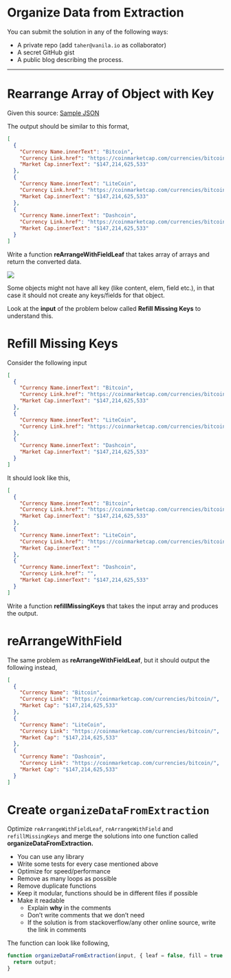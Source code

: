 # Organize Data from Extraction

You can submit the solution in any of the following ways:

- A private repo (add `taher@vanila.io` as collaborator)
- A secret GitHub gist
- A public blog describing the process.

---

# Rearrange Array of Object with Key

Given this source: [Sample JSON](sample.json)

The output should be similar to this format,

```json
[
  {
    "Currency Name.innerText": "Bitcoin",
    "Currency Link.href": "https://coinmarketcap.com/currencies/bitcoin/",
    "Market Cap.innerText": "$147,214,625,533"
  },
  {
    "Currency Name.innerText": "LiteCoin",
    "Currency Link.href": "https://coinmarketcap.com/currencies/bitcoin/",
    "Market Cap.innerText": "$147,214,625,533"
  },
  {
    "Currency Name.innerText": "Dashcoin",
    "Currency Link.href": "https://coinmarketcap.com/currencies/bitcoin/",
    "Market Cap.innerText": "$147,214,625,533"
  }
]
```

Write a function **reArrangeWithFieldLeaf** that takes array of arrays and return the converted data.

![](https://paper-attachments.dropbox.com/s_A93CEE5B394E4BA540D89B6FF099C7207447A9EF7CD1A0433A7D2E17899928FB_1560531008649_image.png)

Some objects might not have all key (like content, elem, field etc.), in that case it should not create any keys/fields for that object.

Look at the **input** of the problem below called **Refill Missing Keys** to understand this.

# Refill Missing Keys

Consider the following input

```json
[
  {
    "Currency Name.innerText": "Bitcoin",
    "Currency Link.href": "https://coinmarketcap.com/currencies/bitcoin/",
    "Market Cap.innerText": "$147,214,625,533"
  },
  {
    "Currency Name.innerText": "LiteCoin",
    "Currency Link.href": "https://coinmarketcap.com/currencies/bitcoin/"
  },
  {
    "Currency Name.innerText": "Dashcoin",
    "Market Cap.innerText": "$147,214,625,533"
  }
]
```

It should look like this,

```json
[
  {
    "Currency Name.innerText": "Bitcoin",
    "Currency Link.href": "https://coinmarketcap.com/currencies/bitcoin/",
    "Market Cap.innerText": "$147,214,625,533"
  },
  {
    "Currency Name.innerText": "LiteCoin",
    "Currency Link.href": "https://coinmarketcap.com/currencies/bitcoin/",
    "Market Cap.innerText": ""
  },
  {
    "Currency Name.innerText": "Dashcoin",
    "Currency Link.href": "",
    "Market Cap.innerText": "$147,214,625,533"
  }
]
```

Write a function **refillMissingKeys** that takes the input array and produces the output.

# reArrangeWithField

The same problem as **reArrangeWithFieldLeaf**, but it should output the following instead,

```json
[
  {
    "Currency Name": "Bitcoin",
    "Currency Link": "https://coinmarketcap.com/currencies/bitcoin/",
    "Market Cap": "$147,214,625,533"
  },
  {
    "Currency Name": "LiteCoin",
    "Currency Link": "https://coinmarketcap.com/currencies/bitcoin/",
    "Market Cap": "$147,214,625,533"
  },
  {
    "Currency Name": "Dashcoin",
    "Currency Link": "https://coinmarketcap.com/currencies/bitcoin/",
    "Market Cap": "$147,214,625,533"
  }
]
```

# Create `organizeDataFromExtraction`

Optimize `reArrangeWithFieldLeaf`, `reArrangeWithField` and `refillMissingKeys` and merge the solutions into one function called **organizeDataFromExtraction.**

- You can use any library
- Write some tests for every case mentioned above
- Optimize for speed/performance
- Remove as many loops as possible
- Remove duplicate functions
- Keep it modular, functions should be in different files if possible
- Make it readable
  - Explain **why** in the comments
  - Don’t write comments that we don’t need
  - If the solution is from stackoverflow/any other online source, write the link in comments

The function can look like following,

```js
function organizeDataFromExtraction(input, { leaf = false, fill = true }) {
  return output;
}
```
